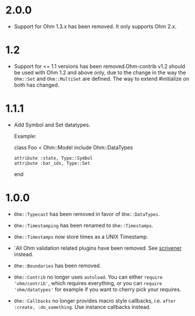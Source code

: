 2.0.0
=====

* Support for Ohm 1.3.x has been removed. It only supports Ohm 2.x.

1.2
===

* Support for <= 1.1 versions has been removed.Ohm-contrib v1.2 should be used
  with Ohm 1.2 and above only, due to the change in the way the `Ohm::Set` and
  `Ohm::MultiSet` are defined. The way to extend #initialize on both has changed.

1.1.1
=====

* Add Symbol and Set datatypes.

  Example:

    class Foo < Ohm::Model
      include Ohm::DataTypes

      attribute :state, Type::Symbol
      attribute :bar_ids, Type::Set
    end

1.0.0
=====

* `Ohm::Typecast` has been removed in favor of `Ohm::DataTypes`.

* `Ohm::Timestamping` has been renamed to `Ohm::Timestamps`.

* `Ohm::Timestamps` now store times as a UNIX Timestamp.

* `All Ohm validation related plugins have been removed.
  See [scrivener][scrivener] instead.

* `Ohm::Boundaries` has been removed.

* `Ohm::Contrib` no longer uses `autoload`. You can either `require 'ohm/contrib'`,
  which requires everything, or you can `require 'ohm/datatypes'` for example
  if you want to cherry pick your requires.

* `Ohm::Callbacks` no longer provides macro style callbacks, i.e.
  `after :create, :do_something`. Use instance callbacks instead.

[scrivener]: http://github.com/soveran/scrivener
